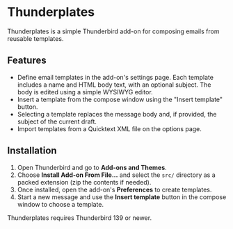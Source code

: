 # Thunderplates

Thunderplates is a simple Thunderbird add-on for composing emails from reusable templates.

## Features

- Define email templates in the add-on's settings page. Each template includes a name and HTML body text, with an optional subject. The body is edited using a simple WYSIWYG editor.
- Insert a template from the compose window using the "Insert template" button.
- Selecting a template replaces the message body and, if provided, the subject of the current draft.
- Import templates from a Quicktext XML file on the options page.

## Installation

1. Open Thunderbird and go to **Add-ons and Themes**.
2. Choose **Install Add-on From File...** and select the `src/` directory as a packed extension (zip the contents if needed).
3. Once installed, open the add-on's **Preferences** to create templates.
4. Start a new message and use the **Insert template** button in the compose window to choose a template.

Thunderplates requires Thunderbird 139 or newer.
